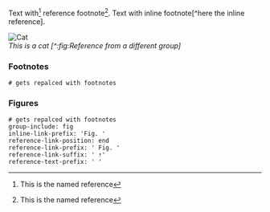 <link href="https://fonts.googleapis.com/css?family=Open+Sans:400,700&display=swap" rel="stylesheet">
<style>
  html {
    font-family: 'Open Sans', sans-serif;
    margin: 2rem;
  }
  img {
    display: block;
  }
</style>


Text with[^test] reference footnote[^test].
Text with inline footnote[^here the inline reference].

![Cat](http://placekitten.com/g/80/120)
*This is a cat [^:fig:Reference from a different group]*

<!-- refs -->
[^test]: This is the named reference

### Footnotes
```references
# gets repalced with footnotes
```

### Figures
```references
# gets repalced with footnotes
group-include: fig
inline-link-prefix: 'Fig. '
reference-link-position: end
reference-link-prefix: ' Fig. '
reference-link-suffix: ' ⇡'
reference-text-prefix: ' '
```
